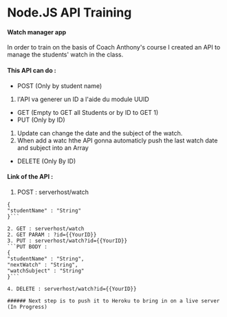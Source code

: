 # Node.JS API Training

#### Watch manager app

In order to train on the basis of Coach Anthony's course I created an API to manage the students' watch in the class.

#### This API can do :

* POST (Only by student name)
1. l'API va generer un ID a l'aide du module UUID

* GET (Empty to GET all Students or by ID to GET 1)
* PUT (Only by ID)
1. Update can change the date and the subject of the watch.
2. When add a watc hthe API gonna automaticly push the last watch date and subject into an Array

* DELETE (Only By ID)

#### Link of the API :

1. POST : serverhost/watch
```POST BODY :
{
"studentName" : "String"
}```

2. GET : serverhost/watch
2. GET PARAM : ?id={{YourID}}
3. PUT : serverhost/watch?id={{YourID}}
```PUT BODY : 
{
"studentName" : "String",
"nextWatch" : "String",
"watchSubject" : "String"
}```

4. DELETE : serverhost/watch?id={{YourID}}

###### Next step is to push it to Heroku to bring in on a live server (In Progress)
